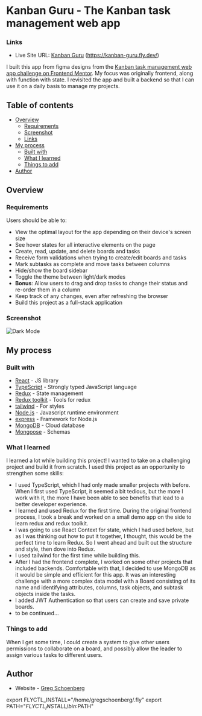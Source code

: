 # Kanban Guru - The Kanban task management web app 

### Links

- Live Site URL: [Kanban Guru](https://kanban-guru.fly.dev/) (https://kanban-guru.fly.dev/)

I built this app from figma designs from the [Kanban task management web app challenge on Frontend Mentor](https://www.frontendmentor.io/challenges/kanban-task-management-web-app-wgQLt-HlbB). My focus was originally frontend, along with function with state. I revisited the app and built a backend so that I can use it on a daily basis to manage my projects.

## Table of contents

- [Overview](#overview)
  - [Requirements](#requirements)
  - [Screenshot](#screenshot)
  - [Links](#links)
- [My process](#my-process)
  - [Built with](#built-with)
  - [What I learned](#what-i-learned)
  - [Things to add](#things-to-add)
- [Author](#author)

## Overview

### Requirements

Users should be able to:

- View the optimal layout for the app depending on their device's screen size
- See hover states for all interactive elements on the page
- Create, read, update, and delete boards and tasks
- Receive form validations when trying to create/edit boards and tasks
- Mark subtasks as complete and move tasks between columns
- Hide/show the board sidebar
- Toggle the theme between light/dark modes
- **Bonus**: Allow users to drag and drop tasks to change their status and re-order them in a column
- Keep track of any changes, even after refreshing the browser
- Build this project as a full-stack application

### Screenshot

![Dark Mode](./public/assets/kanbanguru-screenshot.png)

## My process

### Built with

- [React](https://reactjs.org/) - JS library
- [TypeScript](https://www.typescriptlang.org/) - Strongly typed JavaScript language
- [Redux](https://redux.js.org/) - State management
- [Redux toolkit](https://redux-toolkit.js.org/) - Tools for redux
- [tailwind](https://tailwindcss.com/) - For styles
- [Node.js](https://nodejs.org/en/) - Javascript runtime environment
- [express](https://expressjs.com/) - Framework for Node.js
- [MongoDB](https://www.mongodb.com/atlas/database) - Cloud database 
- [Mongoose]() - Schemas

### What I learned

I learned a lot while building this project! I wanted to take on a challenging project and build it from scratch. I used this project as an opportunity to strengthen some skills:

- I used TypeScript, which I had only made smaller projects with before. When I first used TypeScript, it seemed a bit tedious, but the more I work with it, the more I have been able to see benefits that lead to a better developer experience.
- I learned and used Redux for the first time. During the original frontend process, I took a break and worked on a small demo app on the side to learn redux and redux toolkit.
- I was going to use React Context for state, which I had used before, but as I was thinking out how to put it together, I thought, this would be the perfect time to learn Redux. So I went ahead and built out the structure and style, then dove into Redux.
- I used tailwind for the first time while building this.
- After I had the frontend complete, I worked on some other projects that included backends. Comfortable with that, I decided to use MongoDB as it would be simple and efficient for this app. It was an interesting challenge with a more complex data model with a Board consisting of its name and identifying attributes, columns, task objects, and subtask objects inside the tasks.
- I added JWT Authentication so that users can create and save private boards.
- to be continued...

### Things to add
When I get some time, I could create a system to give other users permissions to collaborate on a board, and possibly allow the leader to assign various tasks to different users.

## Author

- Website - [Greg Schoenberg](https://gregschoenberg.com)





export FLYCTL_INSTALL="/home/gregschoenberg/.fly"
export PATH="$FLYCTL_INSTALL/bin:$PATH"

